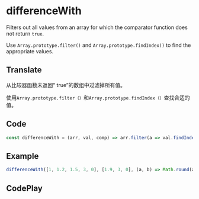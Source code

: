 # differenceWith

Filters out all values from an array for which the comparator function does not return `true`.

Use `Array.prototype.filter()` and `Array.prototype.findIndex()` to find the appropriate values.

## Translate

从比较器函数未返回“ true”的数组中过滤掉所有值。

使用`Array.prototype.filter（）`和`Array.prototype.findIndex（）`查找合适的值。

## Code

```js
const differenceWith = (arr, val, comp) => arr.filter(a => val.findIndex(b => comp(a, b)) === -1);
```

## Example

```js
differenceWith([1, 1.2, 1.5, 3, 0], [1.9, 3, 0], (a, b) => Math.round(a) === Math.round(b)); // [1, 1.2]
```

## CodePlay

<template>
  <code-play codeplay-id="" />
</template>
